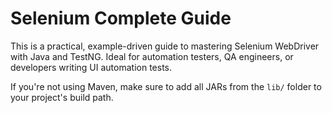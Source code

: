 # Selenium Complete Guide

This is a practical, example-driven guide to mastering Selenium WebDriver with Java and TestNG. Ideal for automation testers, QA engineers, or developers writing UI automation tests.

If you're not using Maven, make sure to add all JARs from the `lib/` folder to your project's build path.
